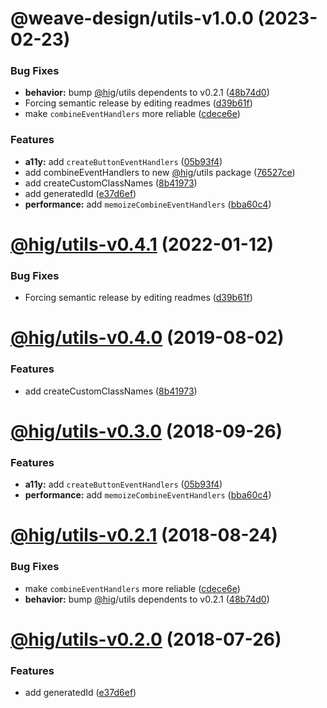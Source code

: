 # @weave-design/utils-v1.0.0 (2023-02-23)


### Bug Fixes

* **behavior:** bump [@hig](https://github.com/hig)/utils dependents to v0.2.1 ([48b74d0](https://github.com/Autodesk/hig/commit/48b74d0))
* Forcing semantic release by editing readmes ([d39b61f](https://github.com/Autodesk/hig/commit/d39b61f))
* make `combineEventHandlers` more reliable ([cdece6e](https://github.com/Autodesk/hig/commit/cdece6e))


### Features

* **a11y:** add `createButtonEventHandlers` ([05b93f4](https://github.com/Autodesk/hig/commit/05b93f4))
* add combineEventHandlers to new [@hig](https://github.com/hig)/utils package ([76527ce](https://github.com/Autodesk/hig/commit/76527ce))
* add createCustomClassNames ([8b41973](https://github.com/Autodesk/hig/commit/8b41973))
* add generatedId ([e37d6ef](https://github.com/Autodesk/hig/commit/e37d6ef))
* **performance:** add `memoizeCombineEventHandlers` ([bba60c4](https://github.com/Autodesk/hig/commit/bba60c4))

# [@hig/utils-v0.4.1](https://github.com/Autodesk/hig/compare/@hig/utils@0.4.0...@hig/utils@0.4.1) (2022-01-12)


### Bug Fixes

* Forcing semantic release by editing readmes ([d39b61f](https://github.com/Autodesk/hig/commit/d39b61f))

# [@hig/utils-v0.4.0](https://github.com/Autodesk/hig/compare/@hig/utils@0.3.0...@hig/utils@0.4.0) (2019-08-02)


### Features

* add createCustomClassNames ([8b41973](https://github.com/Autodesk/hig/commit/8b41973))

# [@hig/utils-v0.3.0](https://github.com/Autodesk/hig/compare/@hig/utils@0.2.1...@hig/utils@0.3.0) (2018-09-26)


### Features

* **a11y:** add `createButtonEventHandlers` ([05b93f4](https://github.com/Autodesk/hig/commit/05b93f4))
* **performance:** add `memoizeCombineEventHandlers` ([bba60c4](https://github.com/Autodesk/hig/commit/bba60c4))

# [@hig/utils-v0.2.1](https://github.com/Autodesk/hig/compare/@hig/utils@0.2.0...@hig/utils@0.2.1) (2018-08-24)


### Bug Fixes

* make `combineEventHandlers` more reliable ([cdece6e](https://github.com/Autodesk/hig/commit/cdece6e))
* **behavior:** bump [@hig](https://github.com/hig)/utils dependents to v0.2.1 ([48b74d0](https://github.com/Autodesk/hig/commit/48b74d0))

<a name="@hig/utils-v0.2.0"></a>
# [@hig/utils-v0.2.0](https://github.com/Autodesk/hig/compare/@hig/utils@0.1.0...@hig/utils@0.2.0) (2018-07-26)


### Features

* add generatedId ([e37d6ef](https://github.com/Autodesk/hig/commit/e37d6ef))
